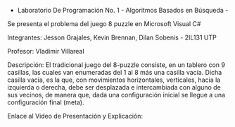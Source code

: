 - Laboratorio De Programación No. 1 - Algoritmos Basados en Búsqueda  -

Se presenta el problema del juego 8 puzzle en Microsoft Visual C#

Integrantes: Jesson Grajales, Kevin Brennan, Dilan Sobenis - 2IL131 UTP

Profesor: Vladimir Villareal

Descripción: El tradicional juego del 8-puzzle consiste, en un tablero con 9 casillas, las cuales van enumeradas del 1 al 8 más una casilla vacía. Dicha casilla vacía, es la que, con movimientos horizontales, verticales, hacia la izquierda o derecha, debe ser desplazada e intercambiada con alguno de sus vecinos, de manera que, dada una configuración inicial se llegue a una configuración final (meta).

Enlace al Video de Presentación y Explicación: 
